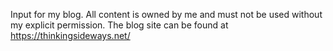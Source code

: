 Input for my blog. All content is owned by me and must not be used without my explicit permission. The blog site can be found at https://thinkingsideways.net/
